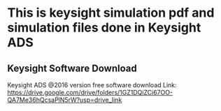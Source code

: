 # This is keysight simulation pdf and simulation files done in Keysight ADS

## Keysight Software Download
Keysight ADS @2016 version free software download Link: https://drive.google.com/drive/folders/1GZ1DQiZCi67OO-QA7Me36hQcsaPlN5rW?usp=drive_link
